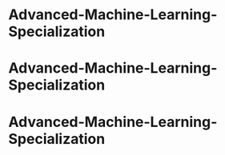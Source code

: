 # Advanced-Machine-Learning-Specialization
# Advanced-Machine-Learning-Specialization
# Advanced-Machine-Learning-Specialization
